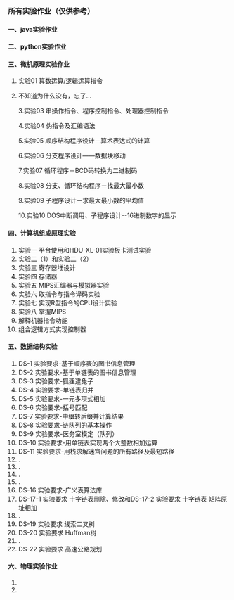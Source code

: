 ### 所有实验作业（仅供参考）
#### 一、java实验作业

#### 二、python实验作业

#### 三、微机原理实验作业

1. 实验01 算数运算/逻辑运算指令
2. 不知道为什么没有，忘了...

   3.实验03 串操作指令、程序控制指令、处理器控制指令

   4.实验04 伪指令及汇编语法

   5.实验05 顺序结构程序设计－算术表达式的计算

   6.实验06 分支程序设计――数据块移动

   7.实验07 循环程序－BCD码转换为二进制码

   8.实验08 分支、循环结构程序－找最大最小数

   9.实验09 子程序设计－求最大最小数的平均值

   10.实验10 DOS中断调用、子程序设计--16进制数字的显示

#### 四、计算机组成原理实验

1. 实验一 平台使用和HDU-XL-01实验板卡测试实验
2. 实验二（1）和实验二（2）
3. 实验三 寄存器堆设计
4. 实验四 存储器
5. 实验五 MIPS汇编器与模拟器实验
6. 实验六 取指令与指令译码实验
7. 实验七 实现R型指令的CPU设计实验
8. 实验八 掌握MIPS
9. 解释机器指令功能
10. 组合逻辑方式实现控制器

#### 五、数据结构实验

1. DS-1 实验要求-基于顺序表的图书信息管理
2. DS-2 实验要求-基于单链表的图书信息管理
3. DS-3 实验要求-狐狸逮兔子
4. DS-4 实验要求-单链表归并
5. DS-5 实验要求-一元多项式相加
6. DS-6 实验要求-括号匹配
7. DS-7 实验要求-中缀转后缀并计算结果
8. DS-8 实验要求-链队列的基本操作
9. DS-9 实验要求-医务室模定（队列）
10. DS-10 实验要求-用单链表实现两个大整数相加运算
11. DS-11 实验要求-用栈求解迷宫问题的所有路径及最短路径
12. .
13. .
14. .
15. .
16. DS-16 实验要求-广义表算法库
17. DS-17-1 实验要求 十字链表删除、修改和DS-17-2 实验要求 十字链表 矩阵原址相加
18. .
19. DS-19 实验要求 线索二叉树
20. DS-20 实验要求 Huffman树
21. .
22. DS-22 实验要求 高速公路规划

#### 六、物理实验作业

1. 
2. 

